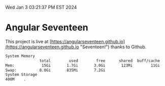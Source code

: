 Wed Jan  3 03:21:37 PM EST 2024

# Angular Seventeen


This project is live at [https://angularseventeen.github.io](https://angularseventeen.github.io "Seventeen!") thanks to Github.

```bash
System Memory
               total        used        free      shared  buff/cache   available
Mem:            15Gi       1.7Gi       3.0Gi       123Mi        11Gi        13Gi
Swap:          8.0Gi       835Mi       7.2Gi
System Storage
400M	.
```
